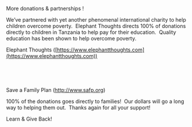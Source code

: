 

More donations & partnerships !

We’ve partnered with yet another phenomenal international charity to help children overcome poverty. &nbsp;Elephant Thoughts directs 100% of donations directly to children in Tanzania to help pay for their education. &nbsp;Quality education has been shown to help overcome poverty. &nbsp;

Elephant Thoughts ([https://www.elephantthoughts.com](https://www.elephantthoughts.com))

&nbsp;

&nbsp;

Save a Family Plan (http://www.safp.org)

100% of the donations goes directly to families!&nbsp; Our dollars will go a long way to helping them out. &nbsp;Thanks again for all your support!

Learn & Give Back!